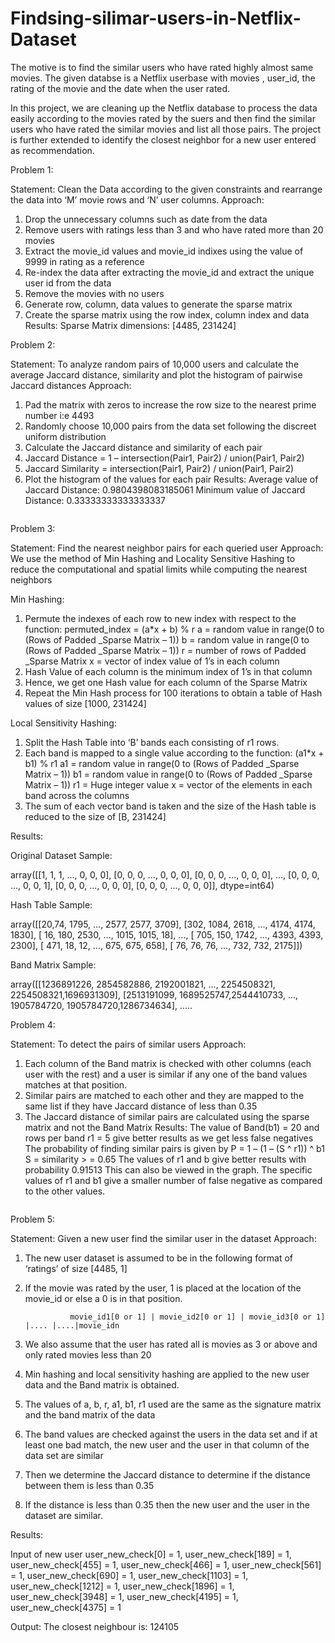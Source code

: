 # Findsing-silimar-users-in-Netflix-Dataset

The motive is to find the similar users who have rated highly almost same movies. The given databse is a Netflix userbase with movies , user_id, the rating of the movie and the date when the user rated.   

In this project, we are cleaning up the Netflix database to process the data easily according to the movies rated by the suers and then find the similar users who have rated the similar movies and list all those pairs. The project is further extended to identify the closest neighbor for a new user entered as recommendation.

>>>>
Problem 1:

Statement: Clean the Data according to the given constraints and rearrange the data into ‘M’ movie
rows and ‘N’ user columns.
Approach:
1. Drop the unnecessary columns such as date from the data
2. Remove users with ratings less than 3 and who have rated more than 20 movies
3. Extract the movie_id values and movie_id indixes using the value of 9999 in rating as a reference
4. Re-index the data after extracting the movie_id and extract the unique user id from the data
5. Remove the movies with no users
6. Generate row, column, data values to generate the sparse matrix
7. Create the sparse matrix using the row index, column index and data
Results:
Sparse Matrix dimensions: [4485, 231424]

Problem 2:

Statement: To analyze random pairs of 10,000 users and calculate the average Jaccard distance,
similarity and plot the histogram of pairwise Jaccard distances
Approach:
1. Pad the matrix with zeros to increase the row size to the nearest prime number i:e 4493
2. Randomly choose 10,000 pairs from the data set following the discreet uniform distribution
3. Calculate the Jaccard distance and similarity of each pair
4. Jaccard Distance = 1 – intersection(Pair1, Pair2) / union(Pair1, Pair2)
5. Jaccard Similarity = intersection(Pair1, Pair2) / union(Pair1, Pair2)
6. Plot the histogram of the values for each pair
Results:
Average value of Jaccard Distance: 0.9804398083185061 Minimum value of Jaccard Distance: 0.33333333333333337

<image>
  
Problem 3:

Statement: Find the nearest neighbor pairs for each queried user
Approach:
We use the method of Min Hashing and Locality Sensitive Hashing to reduce the computational and spatial limits while computing the nearest neighbors

Min Hashing:
1. Permute the indexes of each row to new index with respect to the function: permuted_index = (a*x + b) % r
a = random value in range(0 to (Rows of Padded _Sparse Matrix – 1))
b = random value in range(0 to (Rows of Padded _Sparse Matrix – 1))
r = number of rows of Padded _Sparse Matrix
x = vector of index value of 1’s in each column
2. Hash Value of each column is the minimum index of 1’s in that column
3. Hence, we get one Hash value for each column of the Sparse Matrix
4. Repeat the Min Hash process for 100 iterations to obtain a table of Hash values of size
[1000, 231424]

Local Sensitivity Hashing:
1. Split the Hash Table into ‘B’ bands each consisting of r1 rows.
2. Each band is mapped to a single value according to the function:
(a1*x + b1) % r1
a1 = random value in range(0 to (Rows of Padded _Sparse Matrix – 1)) b1 = random value in range(0 to (Rows of Padded _Sparse Matrix – 1)) r1 = Huge integer value
x = vector of the elements in each band across the columns
3. The sum of each vector band is taken and the size of the Hash table is reduced to the size of [B, 231424]

Results:

Original Dataset Sample:

array([[1, 1, 1, ..., 0, 0, 0],
[0, 0, 0, ..., 0, 0, 0], 
[0, 0, 0, ..., 0, 0, 0], 
...,
[0, 0, 0, ..., 0, 0, 1], 
[0, 0, 0, ..., 0, 0, 0], 
[0, 0, 0, ..., 0, 0, 0]],
dtype=int64)
 
Hash Table Sample:
 
 array([[20,74, 1795, ..., 2577, 2577, 3709], 
[302, 1084, 2618, ..., 4174, 4174, 1830],
[ 16, 180, 2530, ..., 1015, 1015, 18],
...,
[ 705, 150, 1742, ..., 4393, 4393, 2300], 
[ 471, 18, 12, ..., 675, 675, 658],
[ 76, 76, 76, ..., 732, 732, 2175]])

Band Matrix Sample: 

array([[1236891226, 2854582886, 2192001821, ..., 2254508321, 2254508321,1696931309], 
[2513191099, 1689525747,2544410733, ..., 1905784720, 1905784720,1286734634],
.....


Problem 4:

Statement: To detect the pairs of similar users Approach:
1. Each column of the Band matrix is checked with other columns (each user with the rest) and a user is similar if any one of the band values matches at that position.
2. Similar pairs are matched to each other and they are mapped to the same list if they have Jaccard distance of less than 0.35
3. The Jaccard distance of similar pairs are calculated using the sparse matrix and not the Band Matrix
Results:
The value of Band(b1) = 20 and rows per band r1 = 5 give better results as we get less false negatives The probability of finding similar pairs is given by
P = 1 – (1 – (S ^ r1)) ^ b1
S = similarity > = 0.65
The values of r1 and b give better results with probability 0.91513
This can also be viewed in the graph. The specific values of r1 and b1 give a smaller number of false negative as compared to the other values.

<image>
  
Problem 5:

Statement: Given a new user find the similar user in the dataset Approach:
1. The new user dataset is assumed to be in the following format of ‘ratings’ of size [4485, 1]
2. If the movie was rated by the user, 1 is placed at the location of the movie_id or else a 0 is in
that position.

                 movie_id1[0 or 1] | movie_id2[0 or 1] | movie_id3[0 or 1] |.... |....|movie_idn 

3. We also assume that the user has rated all is movies as 3 or above and only rated movies less
than 20
4. Min hashing and local sensitivity hashing are applied to the new user data and the Band matrix is obtained.
5. The values of a, b, r, a1, b1, r1 used are the same as the signature matrix and the band matrix of the data
6. The band values are checked against the users in the data set and if at least one bad match, the new user and the user in that column of the data set are similar
7. Then we determine the Jaccard distance to determine if the distance between them is less than 0.35
8. If the distance is less than 0.35 then the new user and the user in the dataset are similar.

Results:

Input of new user
user_new_check[0] = 1, user_new_check[189] = 1, user_new_check[455] = 1, user_new_check[466] = 1, user_new_check[561] = 1, user_new_check[690] = 1, user_new_check[1103] = 1, user_new_check[1212] = 1, user_new_check[1896] = 1, user_new_check[3948] = 1, user_new_check[4195] = 1, user_new_check[4375] = 1

Output:
The closest neighbour is: 124105
